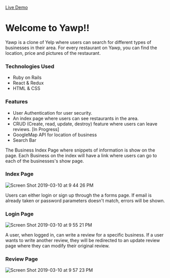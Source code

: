 [Live Demo](https://yawp-joseph.herokuapp.com/?#/)

# Welcome to Yawp!!

Yawp is a clone of Yelp where users can search for different types of businesses in their area. For every restaurant on Yawp, you can find the location,
price and pictures of the restaurant. 

### Technologies Used
  * Ruby on Rails
  * React & Redux
  * HTML & CSS
  
 ### Features
  * User Authentication for user security.
  * An index page where users can see restaurants in the area.
  * CRUD (Create, read, update, destroy) feature where users can leave reviews.
  [In Progress]
  * GoogleMap API for location of business
  * Search Bar
  
  
The Business Index Page where snippets of information is show on the page. Each Business on the index will have a link where users can
go to each of the businesses's show page.
### Index Page
![Screen Shot 2019-03-10 at 9 44 26 PM](https://user-images.githubusercontent.com/42100510/54100927-47bcb300-437e-11e9-8f07-3334f9e1fe1a.png)


Users can either login or sign up through the a forms page. If email is already taken or password parameters doesn't match, errors
will be shown.
### Login Page
![Screen Shot 2019-03-10 at 9 55 21 PM](https://user-images.githubusercontent.com/42100510/54101144-3fb14300-437f-11e9-8690-0d98b9280529.png)


A user, when logged in, can write a review for a specific business. If a user wants to write another review, they will be redirected to an
update review page where they can modify their original review.
### Review Page
![Screen Shot 2019-03-10 at 9 57 23 PM](https://user-images.githubusercontent.com/42100510/54101233-b3535000-437f-11e9-9c66-5e558b50331c.png)




